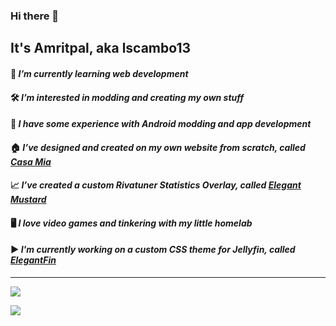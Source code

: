 ### Hi there 👋
## It's Amritpal, aka lscambo13

#### 🌱 <i>I’m currently learning web development</i>

#### 🛠️ <i>I’m interested in modding and creating my own stuff</i>

#### 🤖 <i>I have some experience with Android modding and app development</i>

#### 🏠 <i>I’ve designed and created on my own website from scratch, called [Casa Mia](https://casamia.cambo.in)</i>

#### 📈 <i>I’ve created a custom Rivatuner Statistics Overlay, called [Elegant Mustard](https://github.com/lscambo13/ElegantMustard)</i>

#### 🖥️ <i>I love video games and tinkering with my little homelab</i>

#### ▶️ <i>I'm currently working on a custom CSS theme for Jellyfin, called [ElegantFin](https://github.com/lscambo13/ElegantFin/)</i>

<hr>

  ![](https://github-readme-stats.vercel.app/api?username=lscambo13\&include_all_commits=true\&theme=catppuccin_latte)
  
  ![](https://github-readme-stats.vercel.app/api/top-langs/?username=lscambo13\&layout=compact\&theme=catppuccin_latte)

  
<!--
**lscambo13/lscambo13** is a ✨ _special_ ✨ repository because its `README.md` (this file) appears on your GitHub profile.

Here are some ideas to get you started:

- 🔭 I’m currently working on ...
- 🌱 I’m currently learning ...
- 👯 I’m looking to collaborate on ...
- 🤔 I’m looking for help with ...
- 💬 Ask me about ...
- 📫 How to reach me: ...
- 😄 Pronouns: ...
- ⚡ Fun fact: ...
-->
